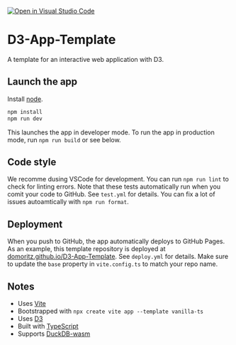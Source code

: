 [![Open in Visual Studio Code](https://classroom.github.com/assets/open-in-vscode-c66648af7eb3fe8bc4f294546bfd86ef473780cde1dea487d3c4ff354943c9ae.svg)](https://classroom.github.com/online_ide?assignment_repo_id=8843115&assignment_repo_type=AssignmentRepo)

# D3-App-Template

A template for an interactive web application with D3.

## Launch the app

Install [node](https://nodejs.org/en/).

```bash
npm install
npm run dev
```

This launches the app in developer mode. To run the app in production mode, run `npm run build` or see below.

## Code style

We recomme dusing VSCode for development. You can run `npm run lint` to check for linting errors.
Note that these tests automatically run when you comit your code to GitHub. See `test.yml` for details.
You can fix a lot of issues autoamtically with `npm run format`.

## Deployment

When you push to GitHub, the app automatically deploys to GitHub Pages. As an example, this template repository is deployed at [domoritz.github.io/D3-App-Template](https://domoritz.github.io/D3-App-Template/). See `deploy.yml` for details. Make sure to update the `base` property in `vite.config.ts` to match your repo name.

## Notes

- Uses [Vite](https://vitejs.dev/)
- Bootstrapped with `npx create vite app --template vanilla-ts`
- Uses [D3](https://d3js.org/)
- Built with [TypeScript](https://www.typescriptlang.org/)
- Supports [DuckDB-wasm](https://github.com/duckdb/duckdb-wasm)
